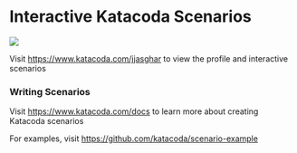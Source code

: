 # Interactive Katacoda Scenarios

[![](http://shields.katacoda.com/katacoda/jjasghar/count.svg)](https://www.katacoda.com/jjasghar "Get your profile on Katacoda.com")

Visit https://www.katacoda.com/jjasghar to view the profile and interactive scenarios

### Writing Scenarios
Visit https://www.katacoda.com/docs to learn more about creating Katacoda scenarios

For examples, visit https://github.com/katacoda/scenario-example

